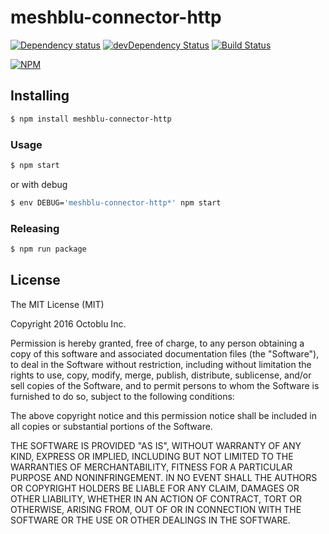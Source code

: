 # meshblu-connector-http

[![Dependency status](http://img.shields.io/david/octoblu/meshblu-connector-http.svg?style=flat)](https://david-dm.org/octoblu/meshblu-connector-http)
[![devDependency Status](http://img.shields.io/david/dev/octoblu/meshblu-connector-http.svg?style=flat)](https://david-dm.org/octoblu/meshblu-connector-http#info=devDependencies)
[![Build Status](http://img.shields.io/travis/octoblu/meshblu-connector-http.svg?style=flat&branch=master)](https://travis-ci.org/octoblu/meshblu-connector-http)

[![NPM](https://nodei.co/npm/meshblu-connector-http.svg?style=flat)](https://npmjs.org/package/meshblu-connector-http)

## Installing

```bash
$ npm install meshblu-connector-http
```

### Usage

```bash
$ npm start
```

or with debug

```bash
$ env DEBUG='meshblu-connector-http*' npm start
```

### Releasing

```bash
$ npm run package
```

## License

The MIT License (MIT)

Copyright 2016 Octoblu Inc.

Permission is hereby granted, free of charge, to any person obtaining a copy
of this software and associated documentation files (the "Software"), to deal
in the Software without restriction, including without limitation the rights
to use, copy, modify, merge, publish, distribute, sublicense, and/or sell
copies of the Software, and to permit persons to whom the Software is
furnished to do so, subject to the following conditions:

The above copyright notice and this permission notice shall be included in
all copies or substantial portions of the Software.

THE SOFTWARE IS PROVIDED "AS IS", WITHOUT WARRANTY OF ANY KIND, EXPRESS OR
IMPLIED, INCLUDING BUT NOT LIMITED TO THE WARRANTIES OF MERCHANTABILITY,
FITNESS FOR A PARTICULAR PURPOSE AND NONINFRINGEMENT. IN NO EVENT SHALL THE
AUTHORS OR COPYRIGHT HOLDERS BE LIABLE FOR ANY CLAIM, DAMAGES OR OTHER
LIABILITY, WHETHER IN AN ACTION OF CONTRACT, TORT OR OTHERWISE, ARISING FROM,
OUT OF OR IN CONNECTION WITH THE SOFTWARE OR THE USE OR OTHER DEALINGS IN
THE SOFTWARE.
